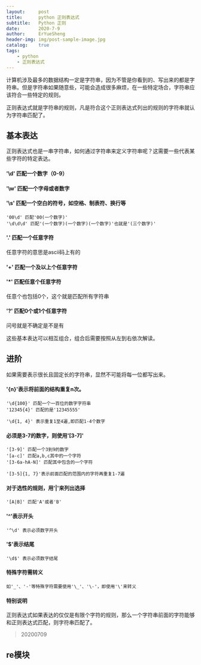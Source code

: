 ```yaml
---
layout:     post
title:      python 正则表达式
subtitle:   Python 正则
date:       2020-7-9
author:     ErYueSheng
header-img: img/post-sample-image.jpg
catalog:    true
tags:
    - python
    - 正则表达式
---
```


计算机涉及最多的数据结构一定是字符串，因为不管是你看到的、写出来的都是字符串。但是字符串如果随意些，可能会造成很多麻烦，在一些特定场合，字符串应该符合一些特定的规则。

正则表达式就是字符串的规则，凡是符合这个正则表达式列出的规则的字符串就认为字符串匹配了。

## 基本表达

正则表达式也是一串字符串，如何通过字符串来定义字符串呢？这需要一些代表某些字符的特定表达。

#### '\d' 匹配一个数字（0-9）
#### '\w' 匹配一个字母或者数字
#### '\s' 匹配一个空白的符号，如空格、制表符、换行等

    '00\d' 匹配'00(一个数字)'
    '\d\d\d' 匹配'(一个数字)(一个数字)(一个数字)'也就是'(三个数字)'

#### '.' 匹配一个任意字符

任意字符的意思是ascii码上有的

#### '+' 匹配一个及以上个任意字符
#### '*' 匹配任意个任意字符

任意个也包括0个，这个就是匹配所有字符串

#### '?' 匹配0个或1个任意字符

问号就是不确定是不是有

这些基本表达可以相互组合，组合后需要按照从左到右依次解读。

## 进阶

如果需要表示很长且固定长的字符串，显然不可能将每一位都写出来。

#### '{n}'表示将前面的结构重复n次。

    '\d{100}' 匹配一个一百位的数字字符串
    '12345{4}' 匹配的是'12345555'

    '\d{1, 4}' 表示重复1至4遍,即匹配1-4个数字

#### 必须是3-7的数字，则使用'\[3-7\]'

    '[3-9]' 匹配一个3到9的数字
    '[a-c]' 匹配a,b,c其中的一个字符
    '[3-6a-hA-N]' 匹配其中包含的一个字符

    '[3-5]{1, 7}'表示前面匹配的范围内的字符再重复1-7遍

#### 对于选性的规则，用'|'来列出选择

    '[A|B]' 匹配'A'或者'B'

#### '^'表示开头

    '^\d' 表示必须数字开头

#### '$'表示结尾

    '\d$' 表示必须数字结尾

#### 特殊字符需转义

    如'_'、'-'等特殊字符需要使用'\_'、'\-'，即使用'\'来转义

#### 特别说明

正则表达式如果表达的仅仅是有限个字符的规则，那么一个字符串前面的字符能够和正则表达式匹配，则字符串匹配了。

>20200709

## re模块





